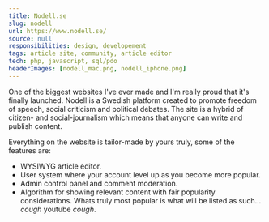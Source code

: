 ```yaml
---
title: Nodell.se
slug: nodell
url: https://www.nodell.se/
source: null
responsibilities: design, developement
tags: article site, community, article editor
tech: php, javascript, sql/pdo
headerImages: [nodell_mac.png, nodell_iphone.png]
---
```


One of the biggest websites I've ever made and I'm really proud that it's finally launched. Nodell is a Swedish platform created to promote freedom of speech, social criticism and political debates. The site is a hybrid of citizen- and social-journalism which means that anyone can write and publish content.

Everything on the website is tailor-made by yours truly, some of the features are:

- WYSIWYG article editor.
- User system where your account level up as you become more popular.
- Admin control panel and comment moderation.
- Algorithm for showing relevant content with fair popularity considerations.
  Whats truly most popular is what will be listed as such... _cough_ youtube _cough_.
